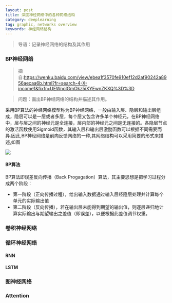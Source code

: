 ```yaml
---
layout: post
title: 深度神经网络中的各种网络结构
category: deeplearning
tag: graphic, networks overview
keywords: 神经网络结构
---
```


> 导语：记录神经网络的结构及其作用

### BP神经网络

> 摘自:https://wenku.baidu.com/view/ebea1f3570fe910ef12d2af90242a8956aecaa6b.html?fr=search-4-X-income1&fixfr=UEWnoIGmOkz5iXYEwnZKXQ%3D%3D

> 问题：画出BP神经网络的结构并描述其作用。

采用BP算法的神经网络模型称为BP神经网络，一般由输入层、隐层和输出层组成，隐层可以是一层或者多层，每个层又包含许多单个神经元，在BP神经网络中，层与层之间的神经元是全连接，层内部的神经元之间是无连接的。各隐层节点的激活函数使用Sigmoid函数，其输入层和输出层激励函数可以根据不同需要而异.因此,BP神经网络是前向反馈网络的一种,其网络结构可以采用简要的形式来描述,如图

![](https://winterwindwang.github.io/assets/img/BP_network.png)

#### BP算法

BP算法即误差反向传播（Back Progagation）算法，其主要思想是把学习过程分成两个阶段：

+ 第一阶段（正向传播过程），给出输入数据通过输入层经隐层处理并计算每个单元的实际输出值
+ 第二阶段（反向传播），若在输出层未能得到期望的输出值，则逐层递归地计算实际输出与期望输出之差值（即误差），以便根据此差值调节权重。



### 卷积神经网络



### 循环神经网络

#### RNN



#### LSTM



### 图神经网络



### Attention





